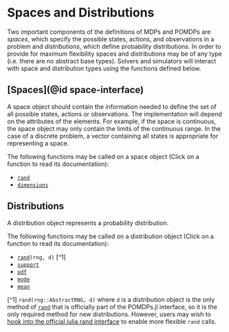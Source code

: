 # Spaces and Distributions

Two important components of the definitions of MDPs and POMDPs are *spaces*, which specify the possible states, actions, and observations in a problem and *distributions*, which define probability distributions. In order to provide for maximum flexibility spaces and distributions may be of any type (i.e. there are no abstract base types). Solvers and simulators will interact with space and distribution types using the functions defined below.

## [Spaces](@id space-interface)

A space object should contain the information needed to define the set of all possible states, actions or observations. The implementation will depend on the attributes of the elements. For example, if the space is continuous, the space object may only contain the limits of the continuous range. In the case of a discrete problem, a vector containing all states is appropriate for representing a space.

The following functions may be called on a space object (Click on a function to read its documentation):

- [`rand`](@ref)
- [`dimensions`](@ref)

## Distributions

A distribution object represents a probability distribution.

The following functions may be called on a distribution object (Click on a function to read its documentation):

- [`rand`](@ref)`(rng, d)` [^1]
- [`support`](@ref)
- [`pdf`](@ref)
- [`mode`](@ref)
- [`mean`](@ref)

[^1] `rand(rng::AbstractRNG, d)` where `d` is a distribution object is the only method of [`rand`](@ref) that is officially part of the POMDPs.jl interface, so it is the only required method for new distributions. However, users may wish to [hook into the official julia rand interface](https://docs.julialang.org/en/v1/stdlib/Random/index.html#Generating-values-from-a-collection-1) to enable more flexible `rand` calls.
